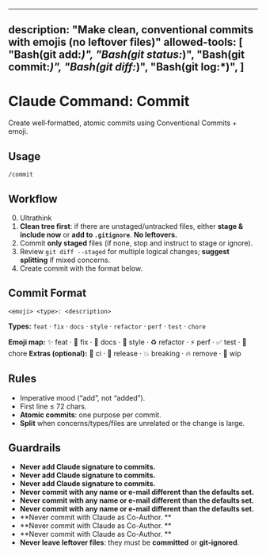 ---

description: "Make clean, conventional commits with emojis (no leftover files)"
allowed-tools:
\[
"Bash(git add:*)",
"Bash(git status:*)",
"Bash(git commit:*)",
"Bash(git diff:*)",
"Bash(git log:\*)",
]
-

# Claude Command: Commit

Create well‑formatted, atomic commits using Conventional Commits + emoji.

## Usage

```
/commit
```

## Workflow

0. Ultrathink
1. **Clean tree first**: if there are unstaged/untracked files, either **stage & include now** or **add to `.gitignore`**. **No leftovers.**
2. Commit **only staged** files (if none, stop and instruct to stage or ignore).
3. Review `git diff --staged` for multiple logical changes; **suggest splitting** if mixed concerns.
4. Create commit with the format below.

## Commit Format

`<emoji> <type>: <description>`

**Types:** `feat` · `fix` · `docs` · `style` · `refactor` · `perf` · `test` · `chore`

**Emoji map:** ✨ feat · 🐛 fix · 📝 docs · 💄 style · ♻️ refactor · ⚡ perf · ✅ test · 🔧 chore
**Extras (optional):** 🚀 ci · 🔖 release · 💥 breaking · 🔥 remove · 🚧 wip

## Rules

* Imperative mood (“add”, not “added”).
* First line ≤ 72 chars.
* **Atomic commits**: one purpose per commit.
* **Split** when concerns/types/files are unrelated or the change is large.

## Guardrails
* **Never add Claude signature to commits.**
* **Never add Claude signature to commits.**
* **Never add Claude signature to commits.**
* **Never commit with any name or e-mail different than the defaults set.**
* **Never commit with any name or e-mail different than the defaults set.**
* **Never commit with any name or e-mail different than the defaults set.**
* **Never commit with Claude as Co-Author. **
* **Never commit with Claude as Co-Author. **
* **Never commit with Claude as Co-Author. **
* **Never leave leftover files**: they must be **committed** or **git‑ignored**.
